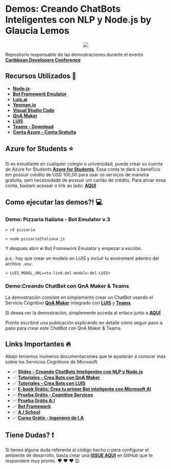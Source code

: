 # Demos: Creando ChatBots Inteligentes con NLP y Node.js by Glaucia Lemos

<p align="center">
  <img src="https://i.postimg.cc/zfWRBVZK/CDC-logo-light-bg.png"/>  
</p>

Repositorio responsable de las demostraciones durante el evento **[Caribbean Developers Conference](https://cdc.dev/)**

## Recursos Utilizados 🚀

- **[Node.js](https://nodejs.org/en/)**
- **[Bot Framework Emulator](https://github.com/Microsoft/BotFramework-Emulator/releases)**
- **[Luis.ai](https://luis.ai/home)**
- **[Yeoman.io](https://yeoman.io/)**
- **[Visual Studio Code](http://bit.ly/2HM1c7x)**
- **[QnA Maker](https://docs.microsoft.com/azure/cognitive-services/qnamaker/overview/overview?WT.mc_id=cdc-github-gllemos)**
- **[LUIS](https://docs.microsoft.com/azure/cognitive-services/luis/what-is-luis?WT.mc_id=cdc-github-gllemos)**
- **[Teams - Download](https://products.office.com/pt-br/microsoft-teams/group-chat-software)**
- **[Conta Azure - Conta Gratuita](https://azure.microsoft.com/free/?WT.mc_id=cdc-github-gllemos)**

## Azure for Students ⭐️

Si es estudiante en cualquier colegio o universidad, puede crear su cuenta de Azure for Students **[Azure for Students](https://azure.microsoft.com/es-es/free/students/?WT.mc_id=cdc-github-gllemos)**. Essa conta te dará o benefício em possuir crédito de USD 100,00 para usar os serviços de maneira gratuita, sem necessidade de possuir um cartão de crédito. Para ativar essa conta, bastam acessar o link ao lado: **[AQUI](https://azure.microsoft.com/es-es/free/students/?WT.mc_id=cdc-github-gllemos)**

## Como ejecutar las demos?! 💻

### Demo: Pizzaria Italiana - Bot Emulator v.3

```
> cd pizzaria
```

```
> node pizzariaItaliana.js
```

Y después abrir el Bot Framework Emulator y empezar a escribir.

p.s.: hay que crear un modelo en LUIS y incluir tu enviroment adentro del archivo `.env`:

```
> LUIS_MODEL_URL=<tu-link-del-modelo-del-LUIS>
```


### Demo:Creando ChatBot con QnA Maker & Teams

La demostración consiste en simplemente crear un ChatBot usando el Servicio Cognitivo **[QnA Maker](https://www.qnamaker.ai/)** integrado con **[LUIS](https://azure.microsoft.com/services/cognitive-services/language-understanding-intelligent-service/?WT.mc_id=cdc-github-gllemos)** y **[Teams](https://products.office.com/en-/microsoft-teams/group-chat-software)**.

Si desea ver la demostración, simplemente acceda al enlace junto a **[AQUÍ](https://youtu.be/kLKYMIm_mFA)**

Pronto escribiré una publicación explicando en detalle cómo seguir paso a paso para crear este ChatBot con QnA Maker & Teams.


## Links Importantes 🔥

Abajo teniemos inumeros documentaciones que te ayudarán a conocer más sobre los Servicios Cognitivos de Microsoft:

- ✅ **[Slides - Creando ChatBots Inteligentes con NLP y Node.js](http://bit.ly/slides-botsbrasil2019)**
- ✅ **[Tutoriales - Crea Bots con QnA Maker](https://docs.microsoft.com/es-es/azure/cognitive-services/qnamaker/tutorials/create-publish-query-in-portal?WT.mc_id=cdc-github-gllemos)**
- ✅ **[Tutoriales - Crea Bots con LUIS](https://docs.microsoft.com/es-es/azure/cognitive-services/luis/get-started-portal-build-app?WT.mc_id=cdc-github-gllemos)**
- ✅ **[E-book Grátis: Crea tu primer Bot inteligente con Microsoft AI](https://azure.microsoft.com/es-es/resources/create-your-first-intelligent-bot-with-microsoft-ai-pt-br/?WT.mc_id=cdc-github-gllemos)**
- ✅ **[Prueba Grátis - Cognitive Services](https://azure.microsoft.com/es-es/services/cognitive-services/?WT.mc_id=cdc-github-gllemos)**
- ✅ **[Prueba Grátis A.I](https://azure.microsoft.com/free/ai/?WT.mc_id=cdc-github-gllemos)**
- ✅ **[Bot Framework](https://docs.microsoft.com/es-es/azure/bot-service/?view=azure-bot-service-4.0&?WT.mc_id=cdc-github-gllemos)**
- ✅ **[A.I School](https://aischool.microsoft.com/en-us/home)**
- ✅ **[Curso Grátis - Ingeniero de I.A](https://docs.microsoft.com/es-es/learn/browse/?roles=ai-engineer&WT.mc_id=cdc-github-gllemos)**

## Tiene Dudas? ❗️

Si tienes alguna duda referente al código hecho o para configurar el ambiente de desarrollo, basta crear una **[ISSUE AQUI](https://github.com/glaucia86/demos-cdc-2019/issues)** en GitHub que te responderé muy pronto. ❤️ ❤️ ❤️ 😊
